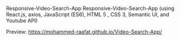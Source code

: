 Responsive-Video-Search-App
Responsive-Video-Search-App (using React.js, axios, JavaScript (ES6), HTML 5 , CSS 3, Semantic UI, and Youtube API)

Preview: https://mohammed-raafat.github.io/Video-Search-App/

